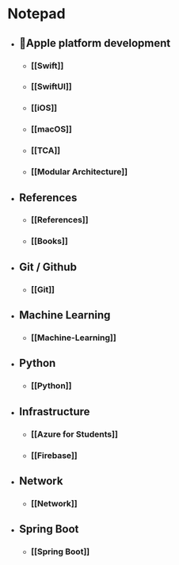 # Notepad

- ## Apple platform development
	- ### [[Swift]]
	- ### [[SwiftUI]]
	- ### [[iOS]]
	- ### [[macOS]]
	- ### [[TCA]]
	- ### [[Modular Architecture]]


- ## References
	- ### [[References]]
	- ### [[Books]]

- ## Git / Github
	- ### [[Git]]

- ## Machine Learning
	- ### [[Machine-Learning]]

- ## Python
	- ### [[Python]]

- ## Infrastructure
	- ### [[Azure for Students]]
	- ### [[Firebase]]

- ## Network
	- ### [[Network]]


- ## Spring Boot
	- ### [[Spring Boot]]